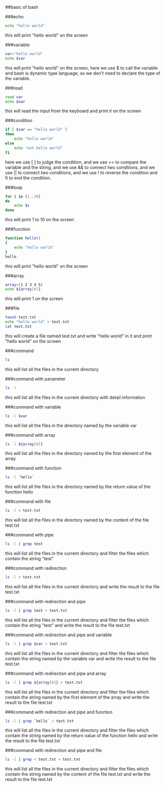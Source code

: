 ##basic of bash

###echo

```bash
echo "hello world"
```

this will print "hello world" on the screen

###variable

```bash
var="hello world"
echo $var
```

this will print "hello world" on the screen, here we use $ to call the variable and bash is dynamic type language, so we don't need to declare the type of the variable.

###read

```bash
read var
echo $var
```

this will read the input from the keyboard and print it on the screen

###condition

```bash
if [ $var == "hello world" ]
then
    echo "hello world"
else
    echo "not hello world"
fi
```

here we use [ ] to judge the condition, and we use == to compare the variable and the string, and we use && to connect two conditions, and we use || to connect two conditions, and we use ! to reverse the condition and fi to end the condition.

###loop

```bash
for i in {1..10}
do
    echo $i
done
```

this will print 1 to 10 on the screen

###function

```bash
function hello()
{
    echo "hello world"
}
hello
```

this will print "hello world" on the screen

###array

```bash
array=(1 2 3 4 5)
echo ${array[0]}
```

this will print 1 on the screen

###file

```bash
touch test.txt
echo "hello world" > test.txt
cat test.txt
```

this will create a file named test.txt and write "hello world" in it and print "hello world" on the screen

###command

```bash
ls
```

this will list all the files in the current directory

###command with parameter

```bash
ls -l
```

this will list all the files in the current directory with detail information

###command with variable

```bash
ls -l $var
```

this will list all the files in the directory named by the variable var

###command with array

```bash
ls -l ${array[0]}
```

this will list all the files in the directory named by the first element of the array

###command with function

```bash
ls -l `hello`
```

this will list all the files in the directory named by the return value of the function hello

###command with file

```bash
ls -l < test.txt
```

this will list all the files in the directory named by the content of the file test.txt

###command with pipe

```bash
ls -l | grep test
```

this will list all the files in the current directory and filter the files which contain the string "test"

###command with redirection

```bash
ls -l > test.txt
```

this will list all the files in the current directory and write the result to the file test.txt

###command with redirection and pipe

```bash
ls -l | grep test > test.txt
```

this will list all the files in the current directory and filter the files which contain the string "test" and write the result to the file test.txt

###command with redirection and pipe and variable

```bash
ls -l | grep $var > test.txt
```

this will list all the files in the current directory and filter the files which contain the string named by the variable var and write the result to the file test.txt

###command with redirection and pipe and array

```bash
ls -l | grep ${array[0]} > test.txt
```

this will list all the files in the current directory and filter the files which contain the string named by the first element of the array and write the result to the file test.txt

###command with redirection and pipe and function

```bash
ls -l | grep `hello` > test.txt
```

this will list all the files in the current directory and filter the files which contain the string named by the return value of the function hello and write the result to the file test.txt

###command with redirection and pipe and file

```bash
ls -l | grep < test.txt > test.txt
```

this will list all the files in the current directory and filter the files which contain the string named by the content of the file test.txt and write the result to the file test.txt
